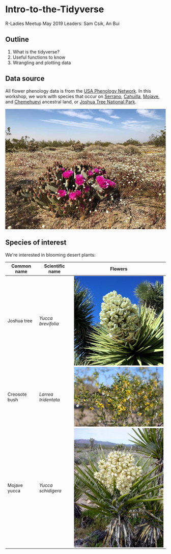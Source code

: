# Intro-to-the-Tidyverse
R-Ladies Meetup May 2019
Leaders: Sam Csik, An Bui

## Outline
1. What is the tidyverse?
2. Useful functions to know
3. Wrangling and plotting data

## Data source
All flower phenology data is from the [USA Phenology Network](https://www.usanpn.org/usa-national-phenology-network). In this workshop, we work with species that occur on [Serrano](https://www.sanmanuel-nsn.gov/Culture/Cultural-Overview), [Cahuilla](http://www.aguacaliente.org/content/History%20and%20Culture/), [Mojave](https://www.fortmojaveindiantribe.com/), and [Chemehuevi](http://www.chemehuevi.net/history-culture/) ancestral land, or [Joshua Tree National Park](https://www.nps.gov/jotr/index.htm).

<img src = "figures/joshua_tree_np.jpg" alt = "Our 'study site'." align = "center" width = "600"/>

## Species of interest
We're interested in blooming desert plants:

|     Common name     |      Scientific name      |                     Flowers                        |
|---------------------|---------------------------|----------------------------------------------------| 
|     Joshua tree     |     *Yucca brevifolia*    |<img src = "figures/joshua_tree.jpg" width = "450" align = "center"/>  |
|    Creosote bush    |    *Larrea tridentata*    |<img src = "figures/creosote_bush.jpeg" width = "450" align = "center"/>|
|     Mojave yucca    |     *Yucca schidigera*    |<img src = "figures/mojave_yucca.jpg" width = "450" align = "center"/> |

